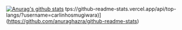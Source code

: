 
[![Anurag's github stats](https://github-readme-stats.vercel.app/api?username=carlinhosmugiwara)](https://github.com/anuraghazra/github-readme-stats)
tps://github-readme-stats.vercel.app/api/top-langs/?username=carlinhosmugiwara)](https://github.com/anuraghazra/github-readme-stats)

